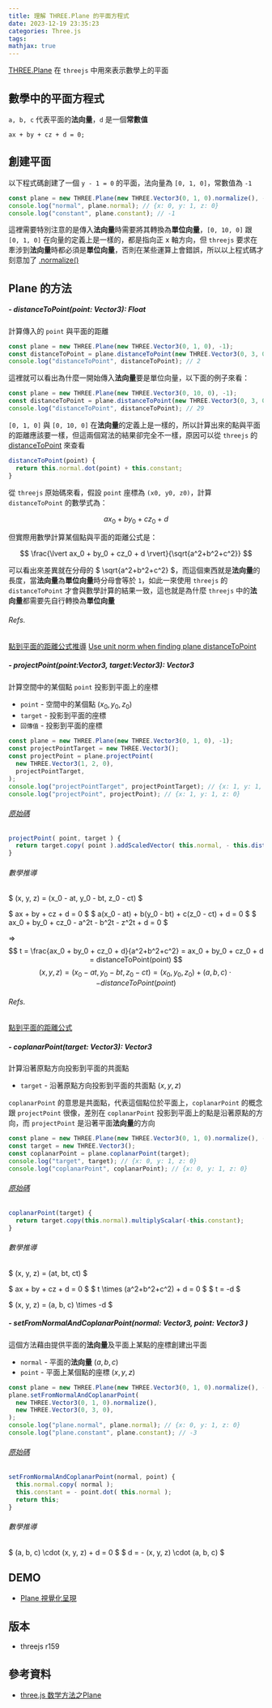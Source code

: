 ```yaml
---
title: 理解 THREE.Plane 的平面方程式
date: 2023-12-19 23:35:23
categories: Three.js
tags:
mathjax: true
---
```


[THREE.Plane](https://threejs.org/docs/index.html?q=Plane#api/en/math/Plane) 在 `threejs` 中用來表示數學上的平面

## 數學中的平面方程式
`a, b, c` 代表平面的**法向量**，`d` 是一個**常數值**
```
ax + by + cz + d = 0;
```

## 創建平面
以下程式碼創建了一個 `y - 1 = 0` 的平面，法向量為 `[0, 1, 0]`，常數值為 `-1`
```js
const plane = new THREE.Plane(new THREE.Vector3(0, 1, 0).normalize(), -1);
console.log("normal", plane.normal); // {x: 0, y: 1, z: 0}
console.log("constant", plane.constant); // -1
```

<!--more-->

這裡需要特別注意的是傳入**法向量**時需要將其轉換為**單位向量**，`[0, 10, 0]` 跟 `[0, 1, 0]` 在向量的定義上是一樣的，都是指向正 x 軸方向，但 `threejs` 要求在牽涉到**法向量**時都必須是**單位向量**，否則在某些運算上會錯誤，所以以上程式碼才刻意加了 [.normalize()](https://threejs.org/docs/index.html?q=vector#api/en/math/Vector3.normalize)

## Plane 的方法

##### **- distanceToPoint(point: Vector3): Float**
計算傳入的 `point` 與平面的距離
```js
const plane = new THREE.Plane(new THREE.Vector3(0, 1, 0), -1);
const distanceToPoint = plane.distanceToPoint(new THREE.Vector3(0, 3, 0));
console.log("distanceToPoint", distanceToPoint); // 2
```

這裡就可以看出為什麼一開始傳入**法向量**要是單位向量，以下面的例子來看：
```js
const plane = new THREE.Plane(new THREE.Vector3(0, 10, 0), -1);
const distanceToPoint = plane.distanceToPoint(new THREE.Vector3(0, 3, 0));
console.log("distanceToPoint", distanceToPoint); // 29
```

`[0, 1, 0]` 與 `[0, 10, 0]` 在**法向量**的定義上是一樣的，所以計算出來的點與平面的距離應該要一樣，但這兩個寫法的結果卻完全不一樣，原因可以從 `threejs` 的 [distanceToPoint](https://github.com/mrdoob/three.js/blob/e5c2a56d035df52b3b4d6f4a066e65bc1941f634/src/math/Plane.js#L90) 來查看
```js
distanceToPoint(point) {
  return this.normal.dot(point) + this.constant;
}
```
從 `threejs` 原始碼來看，假設 `point` 座標為 `(x0, y0, z0)`，計算 `distanceToPoint` 的數學式為：

$$ ax_0 + by_0 + cz_0 + d $$

但實際用數學計算某個點與平面的距離公式是：

$$ \frac{\lvert ax_0 + by_0 + cz_0 + d \rvert}{\sqrt{a^2+b^2+c^2}} $$

可以看出來差異就在分母的 $ \sqrt{a^2+b^2+c^2} $，而這個東西就是**法向量**的長度，當**法向量**為**單位向量**時分母會等於 `1`，如此一來使用 `threejs` 的 `distanceToPoint` 才會與數學計算的結果一致，這也就是為什麼 `threejs` 中的**法向量**都需要先自行轉換為**單位向量**

###### Refs.
[點到平面的距離公式推導](https://www.youtube.com/watch?v=CtDk_cg6u4A&t=208s)
[Use unit norm when finding plane distanceToPoint](https://github.com/mrdoob/three.js/pull/11821)

##### **- projectPoint(point:Vector3, target:Vector3): Vector3**
計算空間中的某個點 `point` 投影到平面上的座標
- `point` - 空間中的某個點 $(x_0, y_0, z_0)$
- `target` - 投影到平面的座標
- `回傳值` - 投影到平面的座標

```js
const plane = new THREE.Plane(new THREE.Vector3(0, 1, 0), -1);
const projectPointTarget = new THREE.Vector3();
const projectPoint = plane.projectPoint(
  new THREE.Vector3(1, 2, 0),
  projectPointTarget,
);
console.log("projectPointTarget", projectPointTarget); // {x: 1, y: 1, z: 0}
console.log("projectPoint", projectPoint); // {x: 1, y: 1, z: 0}
```

###### [原始碼](https://github.com/mrdoob/three.js/blob/e5c2a56d035df52b3b4d6f4a066e65bc1941f634/src/math/Plane.js#L102)
```js
projectPoint( point, target ) {
  return target.copy( point ).addScaledVector( this.normal, - this.distanceToPoint( point ) );
}
```

###### 數學推導
<!-- $$ x = x_0 - at $$ -->
$ (x, y, z) = (x_0 - at, y_0 - bt, z_0 - ct) $

$ ax + by + cz + d = 0 $
$ a(x_0 - at) + b(y_0 - bt) + c(z_0 - ct) + d = 0 $
$ ax_0 + by_0 + cz_0 - a^2t - b^2t - z^2t + d = 0 $

=> 
$$ t = \frac{ax_0 + by_0 + cz_0 + d}{a^2+b^2+c^2} = ax_0 + by_0 + cz_0 + d = distanceToPoint(point) $$
$$ (x, y, z) = (x_0 - at, y_0 - bt, z_0 - ct) = (x_0, y_0, z_0) + (a, b, c) \cdot -distanceToPoint(point) $$

###### Refs.
[點到平面的距離公式](https://www.youtube.com/watch?v=CtDk_cg6u4A&t=101s)

##### **- coplanarPoint(target: Vector3): Vector3**
計算沿著原點方向投影到平面的共面點
- `target` - 沿著原點方向投影到平面的共面點 $(x, y, z)$

`coplanarPoint` 的意思是共面點，代表這個點位於平面上，`coplanarPoint` 的概念跟 `projectPoint` 很像，差別在 `coplanarPoint` 投影到平面上的點是沿著原點的方向，而 `projectPoint` 是沿著平面**法向量**的方向
```js
const plane = new THREE.Plane(new THREE.Vector3(0, 1, 0).normalize(), -1);
const target = new THREE.Vector3();
const coplanarPoint = plane.coplanarPoint(target);
console.log("target", target); // {x: 0, y: 1, z: 0}
console.log("coplanarPoint", coplanarPoint); // {x: 0, y: 1, z: 0}
```

###### [原始碼](https://github.com/mrdoob/three.js/blob/e5c2a56d035df52b3b4d6f4a066e65bc1941f634/src/math/Plane.js#L163)
```js
coplanarPoint(target) {
  return target.copy(this.normal).multiplyScalar(-this.constant);
}
```

###### 數學推導
$ (x, y, z) = (at, bt, ct) $

$ ax + by + cz + d = 0 $
$ t \times (a^2+b^2+c^2) + d = 0 $
$ t = -d $

$ (x, y, z) = (a, b, c) \times -d  $

##### **- setFromNormalAndCoplanarPoint(normal: Vector3, point: Vector3 )**
這個方法藉由提供平面的**法向量**及平面上某點的座標創建出平面

- `normal` - 平面的**法向量** $(a, b, c)$
- `point` - 平面上某個點的座標 $(x, y, z)$

```js
const plane = new THREE.Plane(new THREE.Vector3(0, 1, 0).normalize(), -1);
plane.setFromNormalAndCoplanarPoint(
  new THREE.Vector3(0, 1, 0).normalize(),
  new THREE.Vector3(0, 3, 0),
);
console.log("plane.normal", plane.normal); // {x: 0, y: 1, z: 0}
console.log("plane.constant", plane.constant); // -3
```

###### [原始碼](https://github.com/mrdoob/three.js/blob/e5c2a56d035df52b3b4d6f4a066e65bc1941f634/src/math/Plane.js#L39)
```js
setFromNormalAndCoplanarPoint(normal, point) {
  this.normal.copy( normal );
  this.constant = - point.dot( this.normal );
  return this;
}
```

###### 數學推導
$ (a, b, c) \cdot (x, y, z) + d = 0 $
$ d = - (x, y, z) \cdot (a, b, c) $

## DEMO
- [Plane 視覺化呈現](https://codesandbox.io/p/devbox/threejs-plane-normal-r9qghf)

## 版本
- threejs r159

## 參考資料
- [three.js 数学方法之Plane](https://www.cnblogs.com/vadim-web/p/13353086.html)

